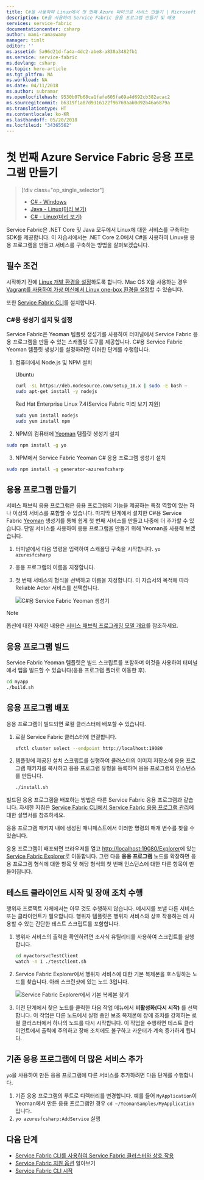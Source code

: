 ```yaml
---
title: C#을 사용하여 Linux에서 첫 번째 Azure 마이크로 서비스 만들기 | Microsoft Docs
description: C#을 사용하여 Service Fabric 응용 프로그램 만들기 및 배포
services: service-fabric
documentationcenter: csharp
author: mani-ramaswamy
manager: timlt
editor: ''
ms.assetid: 5a96d21d-fa4a-4dc2-abe8-a830a3482fb1
ms.service: service-fabric
ms.devlang: csharp
ms.topic: hero-article
ms.tgt_pltfrm: NA
ms.workload: NA
ms.date: 04/11/2018
ms.author: subramar
ms.openlocfilehash: 9530b07b68ca1fafe605fa69a4d692cb382acac2
ms.sourcegitcommit: b6319f1a87d9316122f96769aab0d92b46a6879a
ms.translationtype: HT
ms.contentlocale: ko-KR
ms.lasthandoff: 05/20/2018
ms.locfileid: "34365562"
---
```

# <a name="create-your-first-azure-service-fabric-application"></a>첫 번째 Azure Service Fabric 응용 프로그램 만들기
> [!div class="op_single_selector"]
> * [C# - Windows](service-fabric-create-your-first-application-in-visual-studio.md)
> * [Java - Linux(미리 보기)](service-fabric-create-your-first-linux-application-with-java.md)
> * [C# - Linux(미리 보기)](service-fabric-create-your-first-linux-application-with-csharp.md)
>
>

Service Fabric은 .NET Core 및 Java 모두에서 Linux에 대한 서비스를 구축하는 SDK를 제공합니다. 이 자습서에서는 .NET Core 2.0에서 C#을 사용하여 Linux용 응용 프로그램을 만들고 서비스를 구축하는 방법을 살펴보겠습니다.

## <a name="prerequisites"></a>필수 조건
시작하기 전에 [Linux 개발 환경을 설정](service-fabric-get-started-linux.md)하도록 합니다. Mac OS X을 사용하는 경우 [Vagrant를 사용하여 가상 머신에서 Linux one-box 환경을 설정](service-fabric-get-started-mac.md)할 수 있습니다.

또한 [Service Fabric CLI](service-fabric-cli.md)를 설치합니다.

### <a name="install-and-set-up-the-generators-for-c"></a>C#용 생성기 설치 및 설정
Service Fabric은 Yeoman 템플릿 생성기를 사용하여 터미널에서 Service Fabric 응용 프로그램을 만들 수 있는 스캐폴딩 도구를 제공합니다. C#용 Service Fabric Yeoman 템플릿 생성기를 설정하려면 이러한 단계를 수행합니다.

1. 컴퓨터에서 Node.js 및 NPM 설치

   Ubuntu
   ```bash
   curl -sL https://deb.nodesource.com/setup_10.x | sudo -E bash –
   sudo apt-get install -y nodejs 
   ```

   Red Hat Enterprise Linux 7.4(Service Fabric 미리 보기 지원)
   ```bash
   sudo yum install nodejs
   sudo yum install npm
   ```

2. NPM의 컴퓨터에 [Yeoman](http://yeoman.io/) 템플릿 생성기 설치

  ```bash
  sudo npm install -g yo
  ```
3. NPM에서 Service Fabric Yeoman C# 응용 프로그램 생성기 설치

  ```bash
  sudo npm install -g generator-azuresfcsharp
  ```

## <a name="create-the-application"></a>응용 프로그램 만들기
서비스 패브릭 응용 프로그램은 응용 프로그램의 기능을 제공하는 특정 역할이 있는 하나 이상의 서비스를 포함할 수 있습니다. 마지막 단계에서 설치한 C#용 Service Fabric [Yeoman](http://yeoman.io/) 생성기를 통해 쉽게 첫 번째 서비스를 만들고 나중에 더 추가할 수 있습니다. 단일 서비스를 사용하여 응용 프로그램을 만들기 위해 Yeoman을 사용해 보겠습니다.

1. 터미널에서 다음 명령을 입력하여 스캐폴딩 구축을 시작합니다. `yo azuresfcsharp`
2. 응용 프로그램의 이름을 지정합니다.
3. 첫 번째 서비스의 형식을 선택하고 이름을 지정합니다. 이 자습서의 목적에 따라 Reliable Actor 서비스를 선택합니다.

   ![C#용 Service Fabric Yeoman 생성기][sf-yeoman]

> [!NOTE]
> 옵션에 대한 자세한 내용은 [서비스 패브릭 프로그래밍 모델 개요](service-fabric-choose-framework.md)를 참조하세요.
>
>

## <a name="build-the-application"></a>응용 프로그램 빌드
Service Fabric Yeoman 템플릿은 빌드 스크립트를 포함하며 이것을 사용하여 터미널에서 앱을 빌드할 수 있습니다(응용 프로그램 폴더로 이동한 후).

  ```sh
 cd myapp
 ./build.sh
  ```

## <a name="deploy-the-application"></a>응용 프로그램 배포

응용 프로그램이 빌드되면 로컬 클러스터에 배포할 수 있습니다.

1. 로컬 Service Fabric 클러스터에 연결합니다.

    ```bash
    sfctl cluster select --endpoint http://localhost:19080
    ```

2. 템플릿에 제공된 설치 스크립트를 실행하여 클러스터의 이미지 저장소에 응용 프로그램 패키지를 복사하고 응용 프로그램 유형을 등록하며 응용 프로그램의 인스턴스를 만듭니다.

    ```bash
    ./install.sh
    ```

빌드된 응용 프로그램을 배포하는 방법은 다른 Service Fabric 응용 프로그램과 같습니다. 자세한 지침은 [Service Fabric CLI에서 Service Fabric 응용 프로그램 관리](service-fabric-application-lifecycle-sfctl.md)에 대한 설명서를 참조하세요.

응용 프로그램 패키지 내에 생성된 매니페스트에서 이러한 명령의 매개 변수를 찾을 수 있습니다.

응용 프로그램이 배포되면 브라우저를 열고 [http://localhost:19080/Explorer](http://localhost:19080/Explorer)에 있는 [Service Fabric Explorer](service-fabric-visualizing-your-cluster.md)로 이동합니다. 그런 다음 **응용 프로그램** 노드를 확장하면 응용 프로그램 형식에 대한 항목 및 해당 형식의 첫 번째 인스턴스에 대한 다른 항목이 만들어집니다.

## <a name="start-the-test-client-and-perform-a-failover"></a>테스트 클라이언트 시작 및 장애 조치 수행
행위자 프로젝트 자체에서는 아무 것도 수행하지 않습니다. 메시지를 보낼 다른 서비스 또는 클라이언트가 필요합니다. 행위자 템플릿은 행위자 서비스와 상호 작용하는 데 사용할 수 있는 간단한 테스트 스크립트를 포함합니다.

1. 행위자 서비스의 출력을 확인하려면 조사식 유틸리티를 사용하여 스크립트를 실행합니다.

    ```bash
    cd myactorsvcTestClient
    watch -n 1 ./testclient.sh
    ```
2. Service Fabric Explorer에서 행위자 서비스에 대한 기본 복제본을 호스팅하는 노드를 찾습니다. 아래 스크린샷에 있는 노드 3입니다.

    ![Service Fabric Explorer에서 기본 복제본 찾기][sfx-primary]
3. 이전 단계에서 찾은 노드를 클릭한 다음 작업 메뉴에서 **비활성화(다시 시작)** 를 선택합니다. 이 작업은 다른 노드에서 실행 중인 보조 복제본에 장애 조치를 강제하는 로컬 클러스터에서 하나의 노드를 다시 시작합니다. 이 작업을 수행하면 테스트 클라이언트에서 출력에 주의하고 장애 조치에도 불구하고 카운터가 계속 증가하게 됩니다.

## <a name="adding-more-services-to-an-existing-application"></a>기존 응용 프로그램에 더 많은 서비스 추가

`yo`을 사용하여 만든 응용 프로그램에 다른 서비스를 추가하려면 다음 단계를 수행합니다.
1. 기존 응용 프로그램의 루트로 디렉터리를 변경합니다.  예를 들어 `MyApplication`이 Yeoman에서 만든 응용 프로그램인 경우 `cd ~/YeomanSamples/MyApplication`입니다.
2. `yo azuresfcsharp:AddService` 실행

## <a name="next-steps"></a>다음 단계

* [Service Fabric CLI를 사용하여 Service Fabric 클러스터와 상호 작용](service-fabric-cli.md)
* [Service Fabric 지원 옵션](service-fabric-support.md) 알아보기
* [Service Fabric CLI 시작](service-fabric-cli.md)

<!-- Images -->
[sf-yeoman]: ./media/service-fabric-create-your-first-linux-application-with-csharp/yeoman-csharp.png
[sfx-primary]: ./media/service-fabric-create-your-first-linux-application-with-csharp/sfx-primary.png
